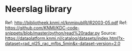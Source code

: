 # Neerslag library

Ref: http://bibliotheek.knmi.nl/knmipubIR/IR2003-05.pdf
Ref: https://github.com/KNMI/KDC-code-snippets/blob/master/python/read%20radar.py
Source: https://dataplatform.knmi.nl/catalog/datasets/index.html?x-dataset=rad_nl25_rac_mfbs_5min&x-dataset-version=2.0